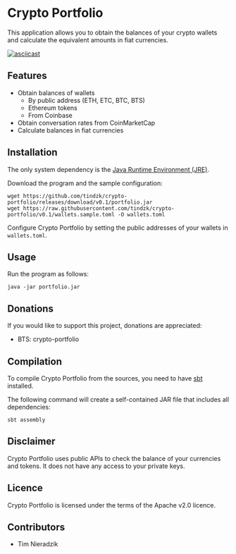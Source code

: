 # Crypto Portfolio
This application allows you to obtain the balances of your crypto wallets and calculate the equivalent amounts in fiat currencies.

[![asciicast](https://asciinema.org/a/fxSD6mvLHgorN6DC7ZIJeJBvN.png)](https://asciinema.org/a/fxSD6mvLHgorN6DC7ZIJeJBvN)

## Features
* Obtain balances of wallets
    * By public address (ETH, ETC, BTC, BTS)
    * Ethereum tokens
    * From Coinbase
* Obtain conversation rates from CoinMarketCap
* Calculate balances in fiat currencies

## Installation
The only system dependency is the [Java Runtime Environment (JRE)](https://www.java.com/en/download/).

Download the program and the sample configuration:

```shell
wget https://github.com/tindzk/crypto-portfolio/releases/download/v0.1/portfolio.jar
wget https://raw.githubusercontent.com/tindzk/crypto-portfolio/v0.1/wallets.sample.toml -O wallets.toml
```

Configure Crypto Portfolio by setting the public addresses of your wallets in `wallets.toml`.

## Usage
Run the program as follows:

```shell
java -jar portfolio.jar
```

## Donations
If you would like to support this project, donations are appreciated:

* BTS: crypto-portfolio

## Compilation
To compile Crypto Portfolio from the sources, you need to have [sbt](http://www.scala-sbt.org/download.html) installed.

The following command will create a self-contained JAR file that includes all dependencies:

```shell
sbt assembly
```

## Disclaimer
Crypto Portfolio uses public APIs to check the balance of your currencies and tokens. It does not have any access to your private keys.

## Licence
Crypto Portfolio is licensed under the terms of the Apache v2.0 licence.

## Contributors
* Tim Nieradzik
